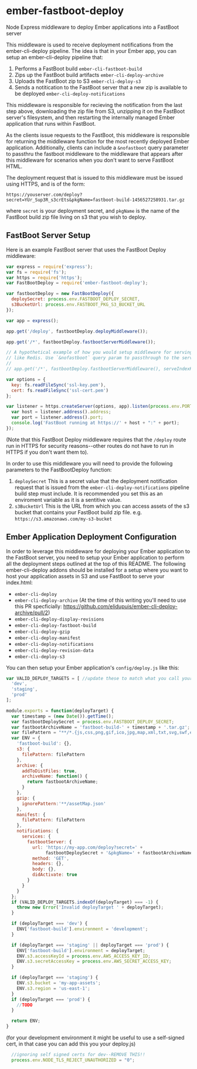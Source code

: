 # ember-fastboot-deploy
Node Express middleware to deploy Ember applications into a FastBoot server

This middleware is used to receive deployment notifications from the ember-cli-deploy pipeline. The idea is that in your Ember app, you can setup an ember-cli-deploy pipeline that:

1. Performs a FastBoot build `ember-cli-fastboot-build`
2. Zips up the FastBoot build artifacts `ember-cli-deploy-archive`
3. Uploads the FastBoot zip to S3 `ember-cli-deploy-s3`
4. Sends a notitication to the FastBoot server that a new zip is available to be deployed `ember-cli-deploy-notifications`
 
This middleware is responsible for recieving the notification from the last step above, downloading the zip file from S3, unzipping it on the FastBoot server's filesystem, and then restarting the internally managed Ember application that runs within FastBoot.

As the clients issue requests to the FastBoot, this middleware is responsible for returning the middleware function for the most recently deployed Ember application. Additionally, clients can include a `&nofastboot` query parameter to passthru the fastboot middleware to the middleware that appears after this middleware for scenarios when you don't want to serve FastBoot HTML.

The deployment request that is issued to this middleware must be issued using HTTPS, and is of the form:
```
https://youserver.com/deploy?secret=YUr_Sup3R_s3crEts&pkgName=fastboot-build-1456527258931.tar.gz
```
where `secret` is your deployment secret, and `pkgName` is the name of the FastBoot build zip file living on s3 that you wish to deploy.

## FastBoot Server Setup

Here is an example FastBoot server that uses the FastBoot Deploy middleware:

```js
var express = require('express');
var fs = require('fs');
var https = require('https');
var FastBootDeploy = require('ember-fastboot-deploy');

var fastbootDeploy = new FastBootDeploy({
  deploySecret: process.env.FASTBOOT_DEPLOY_SECRET,
  s3BucketUrl: process.env.FASTBOOT_PKG_S3_BUCKET_URL
});

var app = express();

app.get('/deploy', fastbootDeploy.deployMiddleware());

app.get('/*', fastbootDeploy.fastbootServerMiddleware());

// A hypothetical example of how you would setup middleware for serving the index.html from another source
// like Redis. Use `&nofastboot` query param to passthrough to the serveIndexHtmlFromRedis middleware
//
// app.get('/*', fastbootDeploy.fastbootServerMiddleware(), serveIndexHtmlFromRedis);

var options = {
  key: fs.readFileSync('ssl-key.pem'),
  cert: fs.readFileSync('ssl-cert.pem')
};

var listener = https.createServer(options, app).listen(process.env.PORT || 3000, function() {
  var host = listener.address().address;
  var port = listener.address().port;
  console.log('FastBoot running at https://' + host + ":" + port);
});

```
(Note that this FastBoot Deploy middleware requires that the `/deploy` route run in HTTPS for security reasons--other routes do not have to run in HTTPS if you don't want them to).

In order to use this middleware you will need to provide the following parameters to the FastBootDeploy function: 

1. `deploySecret` This is a secret value that the deployment notification request that is issued from the `ember-cli-deploy-notifications` pipeline build step must include. It is recommended you set this as an enviroment variable as it is a sentitive value.
2. `s3BucketUrl` This is the URL from which you can access assets of the s3 bucket that contains your FastBoot build zip file. e.g. `https://s3.amazonaws.com/my-s3-bucket`

## Ember Application Deployment Configuration 

In order to leverage this middleware for deploying your Ember application to the FastBoot server, you need to setup your Ember application to perform all the deployment steps outlined at the top of this README. The following ember-cli-deploy addons should be installed for a setup where you want to host your application assets in S3 and use FastBoot to serve your index.html:

* `ember-cli-deploy`
* `ember-cli-deploy-archive` (At the time of this writing you'll need to use this PR specficially: https://github.com/elidupuis/ember-cli-deploy-archive/pull/2)
* `ember-cli-deploy-display-revisions`
* `ember-cli-deploy-fastboot-build`
* `ember-cli-deploy-gzip`
* `ember-cli-deploy-manifest`
* `ember-cli-deploy-notifications`
* `ember-cli-deploy-revision-data`
* `ember-cli-deploy-s3`

You can then setup your Ember application's `config/deploy.js` like this:

```js
var VALID_DEPLOY_TARGETS = [ //update these to match what you call your deployment targets
  'dev',
  'staging',
  'prod'
];

module.exports = function(deployTarget) {
  var timestamp = (new Date()).getTime();
  var fastbootDeploySecret = process.env.FASTBOOT_DEPLOY_SECRET;
  var fastbootArchiveName = 'fastboot-build-' + timestamp + '.tar.gz';
  var filePattern = "**/*.{js,css,png,gif,ico,jpg,map,xml,txt,svg,swf,eot,ttf,woff,woff2,gz,json}";
  var ENV = {
    'fastboot-build': {},
    s3: {
      filePattern: filePattern
    },
    archive: {
      addToDistFiles: true,
      archiveName: function() {
        return fastbootArchiveName;
      }
    },
    gzip: {
      ignorePattern:'**/assetMap.json'
    },
    manifest: {
      filePattern: filePattern
    },
    notifications: {
      services: {
        fastbootServer: {
          url: 'https://my-app.com/deploy?secret=' +
               fastbootDeploySecret + '&pkgName=' + fastbootArchiveName,
          method: 'GET',
          headers: {},
          body: {},
          didActivate: true
        }
      }
    }
  };
  if (VALID_DEPLOY_TARGETS.indexOf(deployTarget) === -1) {
    throw new Error('Invalid deployTarget ' + deployTarget);
  }

  if (deployTarget === 'dev') {
    ENV['fastboot-build'].environment = 'development';
  }

  if (deployTarget === 'staging' || deployTarget === 'prod') {
    ENV['fastboot-build'].environment = deployTarget;
    ENV.s3.accessKeyId = process.env.AWS_ACCESS_KEY_ID;
    ENV.s3.secretAccessKey = process.env.AWS_SECRET_ACCESS_KEY;
  }

  if (deployTarget === 'staging') {
    ENV.s3.bucket = 'my-app-assets';
    ENV.s3.region = 'us-east-1';
  }
  if (deployTarget === 'prod') {
    //TODO
  }

  return ENV;
}
```  

(for your development environment it might be useful to use a self-signed cert, in that case you can add this you your deploy.js)
```js
  //ignoring self signed certs for dev--REMOVE THIS!!
  process.env.NODE_TLS_REJECT_UNAUTHORIZED = "0";
```




